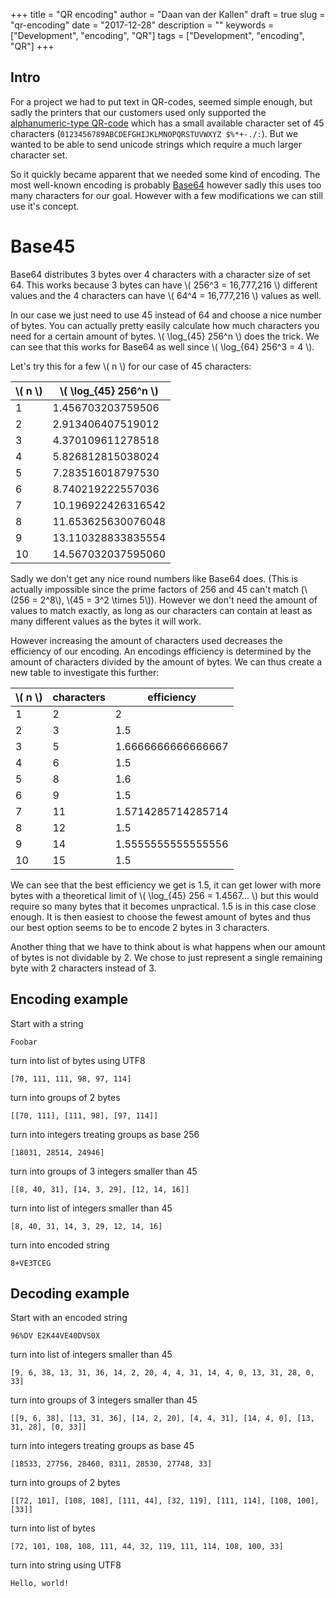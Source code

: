 +++
title = "QR encoding"
author = "Daan van der Kallen"
draft = true
slug = "qr-encoding"
date = "2017-12-28"
description = ""
keywords = ["Development", "encoding", "QR"]
tags = ["Development", "encoding", "QR"]
+++


## Intro
For a project we had to put text in QR-codes, seemed simple enough, but sadly
the printers that our customers used only supported the
[alphanumeric-type QR-code](https://en.wikipedia.org/wiki/QR_code#Storage)
which has a small available character set of 45 characters
(`0123456789ABCDEFGHIJKLMNOPQRSTUVWXYZ $%*+-./:`). But we wanted to be able to
send unicode strings which require a much larger character set.

So it quickly became apparent that we needed some kind of encoding. The most
well-known encoding is probably [Base64](https://en.wikipedia.org/wiki/Base64)
however sadly this uses too many characters for our goal. However with a few
modifications we can still use it's concept.

# Base45
Base64 distributes 3 bytes over 4 characters with a character size of set 64.
This works because 3 bytes can have \\( 256^3 = 16,777,216 \\) different values 
and the 4 characters can have \\( 64^4 = 16,777,216 \\) values as well.

In our case we just need to use 45 instead of 64 and choose a nice number of
bytes. You can actually pretty easily calculate how much characters you need
for a certain amount of bytes. \\( \\log\_{45} 256^n \\) does the trick. We can
see that this works for Base64 as well since \\( \\log\_{64} 256^3 = 4 \\).

Let's try this for a few \\( n \\) for our case of 45 characters:

 \\( n \\) | \\( \\log\_{45} 256^n \\)     
-----------|---------------------------
         1 |         1.456703203759506 
         2 |         2.913406407519012 
         3 |         4.370109611278518 
         4 |         5.826812815038024 
         5 |         7.283516018797530
         6 |         8.740219222557036 
         7 |        10.196922426316542 
         8 |        11.653625630076048 
         9 |        13.110328833835554 
        10 |        14.567032037595060 

Sadly we don't get any nice round numbers like Base64 does. (This is actually
impossible since the prime factors of 256 and 45 can't match (\\(256 = 2^8\\), 
\\(45 = 3^2 \\times 5\\)). However we don't need the amount of values to match
exactly, as long as our characters can contain at least as many different
values as the bytes it will work.

However increasing the amount of characters used decreases the
efficiency of our encoding. An encodings efficiency is determined by the amount
of characters divided by the amount of bytes. We can thus create a new table
to investigate this further:

 \\( n \\) | characters | efficiency         
-----------|------------|--------------------
         1 |          2 | 2                  
         2 |          3 | 1.5                
         3 |          5 | 1.6666666666666667 
         4 |          6 | 1.5                
         5 |          8 | 1.6                
         6 |          9 | 1.5                
         7 |         11 | 1.5714285714285714 
         8 |         12 | 1.5                
         9 |         14 | 1.5555555555555556 
        10 |         15 | 1.5                

We can see that the best efficiency we get is 1.5, it can get lower with more
bytes with a theoretical limit of \\( \\log\_{45} 256 = 1.4567... \\) but this 
would require so many bytes that it becomes unpractical. 1.5 is in this case 
close enough. It is then easiest to choose the fewest amount of bytes and thus 
our best option seems to be to encode 2 bytes in 3 characters.

Another thing that we have to think about is what happens when our amount of
bytes is not dividable by 2. We chose to just represent a single remaining byte
with 2 characters instead of 3.

## Encoding example
Start with a string

`Foobar`

turn into list of bytes using UTF8

`[70, 111, 111, 98, 97, 114]`

turn into groups of 2 bytes

`[[70, 111], [111, 98], [97, 114]]`

turn into integers treating groups as base 256

`[18031, 28514, 24946]`

turn into groups of 3 integers smaller than 45

`[[8, 40, 31], [14, 3, 29], [12, 14, 16]]`

turn into list of integers smaller than 45

`[8, 40, 31, 14, 3, 29, 12, 14, 16]`

turn into encoded string

`8+VE3TCEG`

## Decoding example
Start with an encoded string

`96%DV E2K44VE40DVS0X`

turn into list of integers smaller than 45

`[9, 6, 38, 13, 31, 36, 14, 2, 20, 4, 4, 31, 14, 4, 0, 13, 31, 28, 0, 33]`

turn into groups of 3 integers smaller than 45

`[[9, 6, 38], [13, 31, 36], [14, 2, 20], [4, 4, 31], [14, 4, 0], [13, 31, 28],
[0, 33]]`

turn into integers treating groups as base 45

`[18533, 27756, 28460, 8311, 28530, 27748, 33]`

turn into groups of 2 bytes

`[[72, 101], [108, 108], [111, 44], [32, 119], [111, 114], [108, 100], [33]]`

turn into list of bytes

`[72, 101, 108, 108, 111, 44, 32, 119, 111, 114, 108, 100, 33]`

turn into string using UTF8

`Hello, world!`

